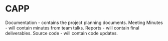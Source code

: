 # CAPP
Documentation - contains the project planning documents.
Meeting Minutes - will contain minutes from team talks.
Reports - will contain final deliverables.
Source code - will contain code updates.
